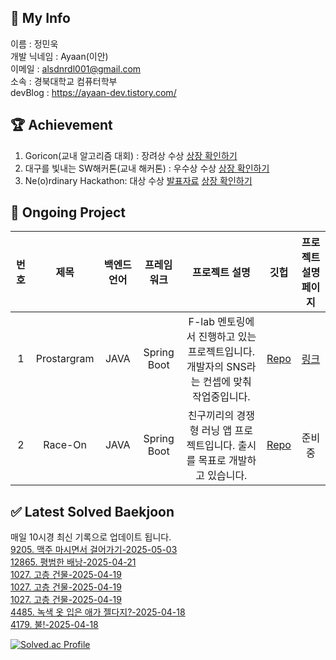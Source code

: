 ## :information_desk_person: My Info
이름 : 정민욱 </br>
개발 닉네임 :  Ayaan(이안)</br>
이메일 : alsdnrdl001@gmail.com</br>
소속 : 경북대학교 컴퓨터학부</br>
devBlog : https://ayaan-dev.tistory.com/</br>

## :trophy: Achievement
1. Goricon(교내 알고리즘 대회) : 장려상 수상
[상장 확인하기](https://drive.google.com/file/d/19d-NbL1NZXDrGgy0-k9B-6Q8hddZcq7o/view?usp=sharing)
2. 대구를 빛내는 SW해커톤(교내 해커톤) : 우수상 수상
[상장 확인하기](https://drive.google.com/file/d/1NPgiw7Nzi1CCH-WPSCR4yxBarXx6gKR6/view?usp=sharing)
3. Ne(o)rdinary Hackathon: 대상 수상
[발표자료](https://www.miricanvas.com/ko/v/11f5vy2)
[상장 확인하기](https://drive.google.com/file/d/1lIbfyaiX8vsT9ZIpNFewcprSOEZ4697D/view?usp=sharing)



## :memo: Ongoing Project
|번호| 제목 | 백엔드언어 | 프레임워크 | 프로젝트 설명|  깃헙 | 프로젝트 설명페이지 |
|:-:|:-:|:-:|:-:|:-:|:-:|:-:|
|1| Prostargram | JAVA | Spring Boot | F-lab 멘토링에서 진행하고 있는 프로젝트입니다. 개발자의 SNS라는 컨셉에 맞춰 작업중입니다. |   [Repo](https://github.com/f-lab-edu/Prostargram) | [링크](https://github.com/f-lab-edu/Prostargram/wiki) |
|2| Race-On | JAVA | Spring Boot | 친구끼리의 경쟁형 러닝 앱 프로젝트입니다. 출시를 목표로 개발하고 있습니다. |   [Repo](https://github.com/RaceOnProject/RaceOn-Server) | 준비중 |


<!-- Start BaekJoon -->

## ✅ Latest Solved Baekjoon

매일 10시경 최신 기록으로 업데이트 됩니다.</br>
[9205. 맥주 마시면서 걸어가기-2025-05-03](https://www.acmicpc.net//problem/9205) <br/>
[12865. 평범한 배낭-2025-04-21](https://www.acmicpc.net//problem/12865) <br/>
[1027. 고층 건물-2025-04-19](https://www.acmicpc.net//problem/1027) <br/>
[1027. 고층 건물-2025-04-19](https://www.acmicpc.net//problem/1027) <br/>
[1027. 고층 건물-2025-04-19](https://www.acmicpc.net//problem/1027) <br/>
[4485. 녹색 옷 입은 애가 젤다지?-2025-04-18](https://www.acmicpc.net//problem/4485) <br/>
[4179. 불!-2025-04-18](https://www.acmicpc.net//problem/4179) <br/>

<!-- End BaekJoon -->
[![Solved.ac Profile](http://mazassumnida.wtf/api/v2/generate_badge?boj=alsdnrdl01)](https://solved.ac/alsdnrdl01/)

